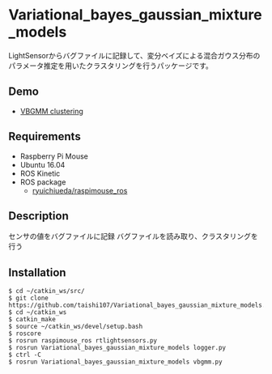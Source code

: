 # Variational_bayes_gaussian_mixture_models
LightSensorからバグファイルに記録して、変分ベイズによる混合ガウス分布のパラメータ推定を用いたクラスタリングを行うパッケージです。

## Demo
* [VBGMM clustering](https://www.youtube.com/watch?v=rWt3-W2nMFE&feature=youtu.be)

## Requirements
* Raspberry Pi Mouse
* Ubuntu 16.04
* ROS Kinetic
* ROS package
  * [ryuichiueda/raspimouse_ros](https://github.com/ryuichiueda/raspimouse_ros.git)

## Description
センサの値をバグファイルに記録
バグファイルを読み取り、クラスタリングを行う

## Installation
```
$ cd ~/catkin_ws/src/
$ git clone https://github.com/taishi107/Variational_bayes_gaussian_mixture_models.git
$ cd ~/catkin_ws
$ catkin_make
$ source ~/catkin_ws/devel/setup.bash
$ roscore
$ rosrun raspimouse_ros rtlightsensors.py
$ rosrun Variational_bayes_gaussian_mixture_models logger.py
$ ctrl -C
$ rosrun Variational_bayes_gaussian_mixture_models vbgmm.py
```
